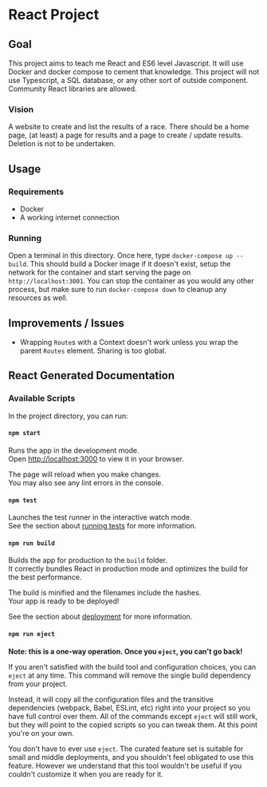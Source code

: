 # React Project

## Goal

This project aims to teach me React and ES6 level Javascript. It will use Docker
and docker compose to cement that knowledge. This project will not use
Typescript, a SQL database, or any other sort of outside component. Community
React libraries are allowed.

### Vision

A website to create and list the results of a race. There should be a home page,
(at least) a page for results and a page to create / update results. Deletion is
not to be undertaken.

## Usage

### Requirements

- Docker
- A working internet connection

### Running

Open a terminal in this directory. Once here, type `docker-compose up --build`.
This should build a Docker image if it doesn't exist, setup the network for the
container and start serving the page on `http://localhost:3001`. You can stop
the container as you would any other process, but make sure to run
`docker-compose down` to cleanup any resources as well.

## Improvements / Issues

- Wrapping `Route`s with a Context doesn't work unless you wrap the parent
  `Routes` element. Sharing is too global.

## React Generated Documentation

### Available Scripts

In the project directory, you can run:

#### `npm start`

Runs the app in the development mode.\
Open [http://localhost:3000](http://localhost:3000) to view it in your browser.

The page will reload when you make changes.\
You may also see any lint errors in the console.

#### `npm test`

Launches the test runner in the interactive watch mode.\
See the section about [running tests](https://facebook.github.io/create-react-app/docs/running-tests) for more information.

#### `npm run build`

Builds the app for production to the `build` folder.\
It correctly bundles React in production mode and optimizes the build for the best performance.

The build is minified and the filenames include the hashes.\
Your app is ready to be deployed!

See the section about [deployment](https://facebook.github.io/create-react-app/docs/deployment) for more information.

#### `npm run eject`

**Note: this is a one-way operation. Once you `eject`, you can't go back!**

If you aren't satisfied with the build tool and configuration choices, you can `eject` at any time. This command will remove the single build dependency from your project.

Instead, it will copy all the configuration files and the transitive dependencies (webpack, Babel, ESLint, etc) right into your project so you have full control over them. All of the commands except `eject` will still work, but they will point to the copied scripts so you can tweak them. At this point you're on your own.

You don't have to ever use `eject`. The curated feature set is suitable for small and middle deployments, and you shouldn't feel obligated to use this feature. However we understand that this tool wouldn't be useful if you couldn't customize it when you are ready for it.

